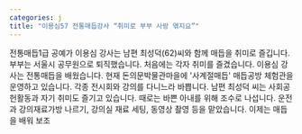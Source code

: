 ```yaml
---
categories: j
title: "이용심57 전통매듭강사 “취미로 부부 사랑 엮지요”"
---
```

전통매듭1급 공예가 이용심 강사는 남편 최성덕(62)씨와 함께 매듭을 취미로 즐깁니다. 부부는 서울시 공무원으로 퇴직했습니다. 처음에는 각자 취미를 즐겼습니다. 이용심 강사는 전통매듭을 배웠습니다. 현재 돈의문박물관마을에 &#39;사계절매듭&#39; 매듭공방 체험관을 운영하고 있습니다. 각종 전시회와 강의를 다니느라 바쁩니다. 남편 최성덕 씨는 사회공헌활동과 자기 취미도 즐기고 있습니다. 때로는 바쁜 아내를 위해 조수로 나섭니다. 운전과 강의재료가방 나르기, 강의실 재료 세팅, 동영상 촬영 등을 맡았습니다. 이제는 매듭을 배워 보조